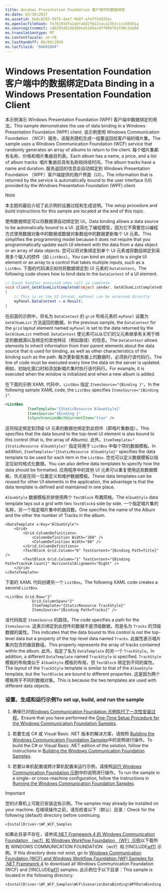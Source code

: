 ```yaml
---
title: Windows Presentation Foundation 客户端中的数据绑定
ms.date: 03/30/2017
ms.assetid: bb8c8293-5973-4aef-9b07-afeff5d3293c
ms.openlocfilehash: fe7b1934fa2abfa8d2f812caca2363c1cc603d1a
ms.sourcegitcommit: cdb295dd1db589ce5169ac9ff096f01fd0c2da9d
ms.translationtype: MT
ms.contentlocale: zh-CN
ms.lasthandoff: 06/09/2020
ms.locfileid: "84602604"
---
```

# <a name="data-binding-in-a-windows-presentation-foundation-client"></a><span data-ttu-id="6ce42-102">Windows Presentation Foundation 客户端中的数据绑定</span><span class="sxs-lookup"><span data-stu-id="6ce42-102">Data Binding in a Windows Presentation Foundation Client</span></span>
<span data-ttu-id="6ce42-103">本示例演示 Windows Presentation Foundation (WPF) 客户端中数据绑定的用法。</span><span class="sxs-lookup"><span data-stu-id="6ce42-103">This sample demonstrates the use of data binding in a Windows Presentation Foundation (WPF) client.</span></span> <span data-ttu-id="6ce42-104">该示例使用 Windows Communication Foundation （WCF）服务，该服务随机生成一组要返回给客户端的唱片集。</span><span class="sxs-lookup"><span data-stu-id="6ce42-104">The sample uses a Windows Communication Foundation (WCF) service that randomly generates an array of albums to return to the client.</span></span> <span data-ttu-id="6ce42-105">每个唱片集都有名称、价格和唱片集曲目列表。</span><span class="sxs-lookup"><span data-stu-id="6ce42-105">Each album has a name, a price, and a list of album tracks.</span></span> <span data-ttu-id="6ce42-106">唱片集曲目具有名称和持续时间。</span><span class="sxs-lookup"><span data-stu-id="6ce42-106">The album tracks have a name and duration.</span></span> <span data-ttu-id="6ce42-107">服务返回的信息会自动绑定到 Windows Presentation Foundation （WPF）客户端提供的用户界面（UI）。</span><span class="sxs-lookup"><span data-stu-id="6ce42-107">The information that is returned by the service is automatically bound to the user interface (UI) provided by the Windows Presentation Foundation (WPF) client.</span></span>  
  
> [!NOTE]
> <span data-ttu-id="6ce42-108">本主题的最后介绍了此示例的设置过程和生成说明。</span><span class="sxs-lookup"><span data-stu-id="6ce42-108">The setup procedure and build instructions for this sample are located at the end of this topic.</span></span>  
  
 <span data-ttu-id="6ce42-109">使用数据绑定可以将数据源自动绑定到 UI。</span><span class="sxs-lookup"><span data-stu-id="6ce42-109">Data binding allows a data source to be automatically bound to a UI.</span></span> <span data-ttu-id="6ce42-110">这简化了编程模型，因为它不需要您以编程方式使用数据对象中的数据或数据对象数组中的数据更新每个 UI 元素。</span><span class="sxs-lookup"><span data-stu-id="6ce42-110">This simplifies the programming model because it does not require that you programmatically update each UI element with the data from a data object or an array of data objects.</span></span> <span data-ttu-id="6ce42-111">您可以将对象绑定到单个 UI 元素或将数组绑定到采用多个输入的控件（如 `ListBox`）。</span><span class="sxs-lookup"><span data-stu-id="6ce42-111">You can bind an object to a single UI element or an array to a control that takes multiple inputs, such as a `ListBox`.</span></span> <span data-ttu-id="6ce42-112">下面的代码演示如何将数据绑定到 UI 元素的 `DataContext`。</span><span class="sxs-lookup"><span data-stu-id="6ce42-112">The following code shows how to bind data to the `DataContext` of a UI element.</span></span>  
  
```csharp  
// Event handler executed when call is complete  
void client_GetAlbumListCompleted(object sender, GetAlbumListCompletedEventArgs e)  
{  
    // This is on the UI thread, myPanel can be accessed directly  
    myPanel.DataContext = e.Result;
}  
```  
  
 <span data-ttu-id="6ce42-113">在前面的示例中，将名为 `DataContext` 的 `grid` 布局元素的 `myPanel` 设置为 `GetAlbumList` 方法返回的数据。</span><span class="sxs-lookup"><span data-stu-id="6ce42-113">In the previous sample, the `DataContext` for the `grid` layout element named `myPanel` is set to the data returned by the `GetAlbumList` method.</span></span> <span data-ttu-id="6ce42-114">`DataContext` 使元素可以从它们的父元素继承有关用于绑定的数据源以及绑定的其他特征（例如路径）的信息。</span><span class="sxs-lookup"><span data-stu-id="6ce42-114">The `DataContext` allows elements to inherit information from their parent elements about the data source that is used for binding, as well as other characteristics of the binding such as the path.</span></span> <span data-ttu-id="6ce42-115">每次更新服务器上的数据时，必须执行该代码行。</span><span class="sxs-lookup"><span data-stu-id="6ce42-115">The line of code must be executed every time the data on the server is updated.</span></span> <span data-ttu-id="6ce42-116">例如，初始化窗口时和添加新唱片集时执行该代码行。</span><span class="sxs-lookup"><span data-stu-id="6ce42-116">For example, it is executed when the window is initialized and when a new album is added.</span></span>  
  
 <span data-ttu-id="6ce42-117">在下面的示例 XAML 代码中，`ListBox` 指定 `ItemsSource="{Binding }"`。</span><span class="sxs-lookup"><span data-stu-id="6ce42-117">In the following sample XAML code, the `ListBox` specifies `ItemsSource="{Binding }"`.</span></span>  
  
```xml  
<ListBox
          ItemTemplate="{StaticResource AlbumStyle}"  
          ItemsSource="{Binding }"
          IsSynchronizedWithCurrentItem="true" />  
```  
  
 <span data-ttu-id="6ce42-118">这将指定绑定到顶级 UI 元素的数据也绑定到此控件（即唱片集数组）。</span><span class="sxs-lookup"><span data-stu-id="6ce42-118">This specifies that the data bound to the top-level UI element is also bound to this control (that is, the array of Albums).</span></span> <span data-ttu-id="6ce42-119">此外，`ItemTemplate="{StaticResource AlbumStyle}"` 指定将用于 `ListBox` 中每个项的数据模板。</span><span class="sxs-lookup"><span data-stu-id="6ce42-119">In addition, `ItemTemplate="{StaticResource AlbumStyle}"` specifies the data template to be used for each item in the `ListBox`.</span></span> <span data-ttu-id="6ce42-120">您也可以定义数据模板以指定应如何格式化数据。</span><span class="sxs-lookup"><span data-stu-id="6ce42-120">You can also define data templates to specify how the data should be formatted.</span></span> <span data-ttu-id="6ce42-121">应用程序中的其他 UI 元素可以重复使用这些数据模板，优点是在同一位置定义和维护数据模板。</span><span class="sxs-lookup"><span data-stu-id="6ce42-121">These data templates can be reused for other UI elements in the application, the advantage is that the data template is defined and maintained in one place.</span></span>  
  
 <span data-ttu-id="6ce42-122">`AlbumStyle` 数据模板并排使用两个 `TextBlock` 布置网格。</span><span class="sxs-lookup"><span data-stu-id="6ce42-122">The `AlbumStyle` data template lays out a grid with two `TextBlock`s side by side.</span></span> <span data-ttu-id="6ce42-123">一个指定唱片集的名称，另一个指定唱片集中的曲目数。</span><span class="sxs-lookup"><span data-stu-id="6ce42-123">One specifies the name of the Album and the other the number of Tracks in the album.</span></span>  
  
```xaml  
<DataTemplate x:Key="AlbumStyle">  
    <Grid>  
        <Grid.ColumnDefinitions>  
            <ColumnDefinition Width="260" />  
            <ColumnDefinition Width="60" />  
        </Grid.ColumnDefinitions>  
        <TextBlock Grid.Column="0" TextContent="{Binding Path=Title}" />  
        <TextBlock Grid.Column="1" TextContent="{Binding Path=Tracks#.Count}" HorizontalAlignment="Right" />  
    </Grid>  
</DataTemplate>  
```  
  
 <span data-ttu-id="6ce42-124">下面的 XAML 代码创建另一个 `ListBox`。</span><span class="sxs-lookup"><span data-stu-id="6ce42-124">The following XAML code creates a second `ListBox`.</span></span>  
  
```xaml  
<ListBox Grid.Row="2"
            Grid.ColumnSpan="2"
            ItemTemplate="{StaticResource TrackStyle}"  
            ItemsSource="{Binding Path=Tracks}" />  
```  
  
 <span data-ttu-id="6ce42-125">该代码指定 `ItemsSource` 的路径。</span><span class="sxs-lookup"><span data-stu-id="6ce42-125">The code specifies a path for the `ItemsSource`.</span></span> <span data-ttu-id="6ce42-126">这表示绑定到此控件的数据不是顶级数据，而是名为 `Tracks` 的顶级数据的属性。</span><span class="sxs-lookup"><span data-stu-id="6ce42-126">This indicates that the data bound to this control is not the top-level data but a property of the top-level data named `Tracks`.</span></span> <span data-ttu-id="6ce42-127">此属性表示唱片集内包含的曲目数组。</span><span class="sxs-lookup"><span data-stu-id="6ce42-127">This property represents the array of tracks contained within the album.</span></span> <span data-ttu-id="6ce42-128">此外，指定了名为 `DataTemplate` 的另一个 `TrackStyle`。</span><span class="sxs-lookup"><span data-stu-id="6ce42-128">In addition, a different `DataTemplate` named `TrackStyle` is specified.</span></span> <span data-ttu-id="6ce42-129">`TrackStyle` 模板的布局类似于 `AlbumStyle` 模板的布局，但 `TextBlock` 绑定到不同的属性。</span><span class="sxs-lookup"><span data-stu-id="6ce42-129">The layout of the `TrackStyle` template is similar to that of the `AlbumStyle` template, but the `TextBlock`s are bound to different properties.</span></span> <span data-ttu-id="6ce42-130">这是因为两个模板用于不同的数据对象。</span><span class="sxs-lookup"><span data-stu-id="6ce42-130">This is because the two templates are used with different data objects.</span></span>  
  
### <a name="to-set-up-build-and-run-the-sample"></a><span data-ttu-id="6ce42-131">设置、生成和运行示例</span><span class="sxs-lookup"><span data-stu-id="6ce42-131">To set up, build, and run the sample</span></span>  
  
1. <span data-ttu-id="6ce42-132">确保已对[Windows Communication Foundation 示例执行了一次性安装过程](one-time-setup-procedure-for-the-wcf-samples.md)。</span><span class="sxs-lookup"><span data-stu-id="6ce42-132">Ensure that you have performed the [One-Time Setup Procedure for the Windows Communication Foundation Samples](one-time-setup-procedure-for-the-wcf-samples.md).</span></span>  
  
2. <span data-ttu-id="6ce42-133">若要生成 C# 或 Visual Basic .NET 版本的解决方案，请按照 [Building the Windows Communication Foundation Samples](building-the-samples.md)中的说明进行操作。</span><span class="sxs-lookup"><span data-stu-id="6ce42-133">To build the C# or Visual Basic .NET edition of the solution, follow the instructions in [Building the Windows Communication Foundation Samples](building-the-samples.md).</span></span>  
  
3. <span data-ttu-id="6ce42-134">若要以单机配置或跨计算机配置来运行示例，请按照[运行 Windows Communication Foundation 示例](running-the-samples.md)中的说明进行操作。</span><span class="sxs-lookup"><span data-stu-id="6ce42-134">To run the sample in a single- or cross-machine configuration, follow the instructions in [Running the Windows Communication Foundation Samples](running-the-samples.md).</span></span>  
  
> [!IMPORTANT]
> <span data-ttu-id="6ce42-135">您的计算机上可能已安装这些示例。</span><span class="sxs-lookup"><span data-stu-id="6ce42-135">The samples may already be installed on your machine.</span></span> <span data-ttu-id="6ce42-136">在继续操作之前，请先检查以下（默认）目录：</span><span class="sxs-lookup"><span data-stu-id="6ce42-136">Check for the following (default) directory before continuing.</span></span>  
>
> `<InstallDrive>:\WF_WCF_Samples`  
>
> <span data-ttu-id="6ce42-137">如果此目录不存在，请参阅[.NET Framework 4 的 Windows Communication Foundation （wcf）和 Windows Workflow Foundation （WF）示例](https://www.microsoft.com/download/details.aspx?id=21459)以下载所有 WINDOWS COMMUNICATION FOUNDATION （wcf）和 [!INCLUDE[wf1](../../../../includes/wf1-md.md)] 示例。</span><span class="sxs-lookup"><span data-stu-id="6ce42-137">If this directory does not exist, go to [Windows Communication Foundation (WCF) and Windows Workflow Foundation (WF) Samples for .NET Framework 4](https://www.microsoft.com/download/details.aspx?id=21459) to download all Windows Communication Foundation (WCF) and [!INCLUDE[wf1](../../../../includes/wf1-md.md)] samples.</span></span> <span data-ttu-id="6ce42-138">此示例位于以下目录：</span><span class="sxs-lookup"><span data-stu-id="6ce42-138">This sample is located in the following directory.</span></span>  
>
> `<InstallDrive>:\WF_WCF_Samples\WCF\Scenario\DataBinding\WPFDataBinding`  

